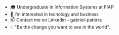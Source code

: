 - 🎓 Undergraduate in Information Systems at FIAP
- 👀 I’m interested in tecnology and business
- 📫 Contact me on Linkedin - gabriel-paterra
- 💡 "Be the change you want to see in the world".

<!---
paterrx/paterrx is a ✨ special ✨ repository because its `README.md` (this file) appears on your GitHub profile.
You can click the Preview link to take a look at your changes.
--->
